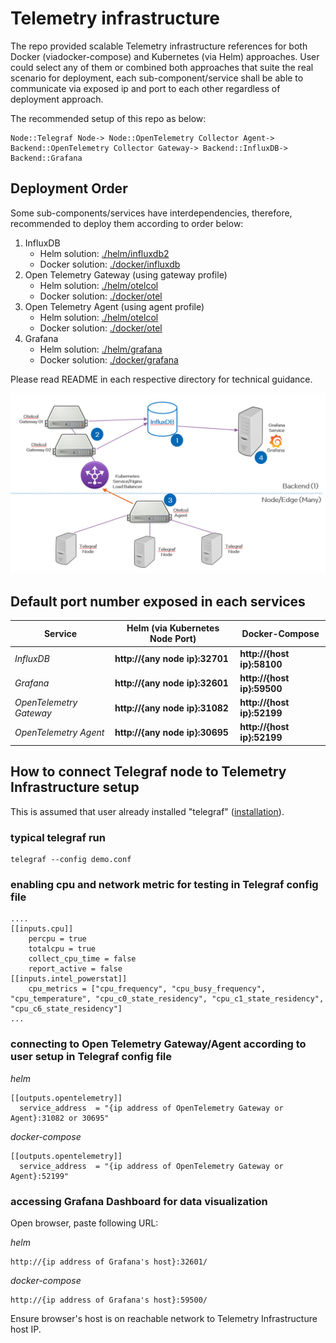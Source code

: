 # Telemetry infrastructure 
The repo provided scalable Telemetry infrastructure references for both Docker (viadocker-compose) and Kubernetes (via Helm) approaches. User could select any of them or combined both approaches that suite the real scenario for deployment, each sub-component/service shall be able to communicate via exposed ip and port to each other regardless of deployment approach.

The recommended setup of this repo as below:
```
Node::Telegraf Node-> Node::OpenTelemetry Collector Agent-> Backend::OpenTelemetry Collector Gateway-> Backend::InfluxDB-> Backend::Grafana
```


## Deployment Order
Some sub-components/services have interdependencies, therefore, recommended to deploy them according to order below:
1. InfluxDB
   - Helm solution: [./helm/influxdb2](./helm/influxdb2) 
   - Docker solution: [./docker/influxdb](./docker/influxdb)
2. Open Telemetry Gateway (using gateway profile)
   - Helm solution: [./helm/otelcol](./helm/otelcol)
   - Docker solution: [./docker/otel](./docker/otel)
3. Open Telemetry Agent (using agent profile)
   - Helm solution: [./helm/otelcol](./helm/otelcol)
   - Docker solution: [./docker/otel](./docker/otel)
4. Grafana
   - Helm solution: [./helm/grafana](./helm/grafana)
   - Docker solution: [./docker/grafana](./docker/grafana)

Please read README in each respective directory for technical guidance.

![Architecture Diagram](./telemetry.png "Architecture Diagram")

## Default port number exposed in each services
Service | Helm (via Kubernetes Node Port) | Docker-Compose
--- | --- | ---
*InfluxDB* | **http://{any node ip}:32701** | **http://{host ip}:58100**
*Grafana* | **http://{any node ip}:32601** | **http://{host ip}:59500**
*OpenTelemetry Gateway* | **http://{any node ip}:31082** | **http://{host ip}:52199**
*OpenTelemetry Agent* | **http://{any node ip}:30695** | **http://{host ip}:52199**


## How to connect Telegraf node to Telemetry Infrastructure setup
This is assumed that user already installed "telegraf" ([installation](https://docs.influxdata.com/telegraf/v1.21/introduction/installation/)). 

### typical telegraf run
```
telegraf --config demo.conf
```
### enabling cpu and network metric for testing in Telegraf config file
```
....
[[inputs.cpu]]
    percpu = true
    totalcpu = true
    collect_cpu_time = false
    report_active = false
[[inputs.intel_powerstat]]
    cpu_metrics = ["cpu_frequency", "cpu_busy_frequency", "cpu_temperature", "cpu_c0_state_residency", "cpu_c1_state_residency", "cpu_c6_state_residency"]
...
```
### connecting to Open Telemetry Gateway/Agent according to user setup in Telegraf config file
*helm*
```
[[outputs.opentelemetry]]
  service_address  = "{ip address of OpenTelemetry Gateway or Agent}:31082 or 30695"
```
*docker-compose*
```
[[outputs.opentelemetry]]
  service_address  = "{ip address of OpenTelemetry Gateway or Agent}:52199"
```

### accessing Grafana Dashboard for data visualization
Open browser, paste following URL:

*helm*
```
http://{ip address of Grafana's host}:32601/
```
*docker-compose*
```
http://{ip address of Grafana's host}:59500/
```


Ensure browser's host is on reachable network to Telemetry Infrastructure host IP.   

